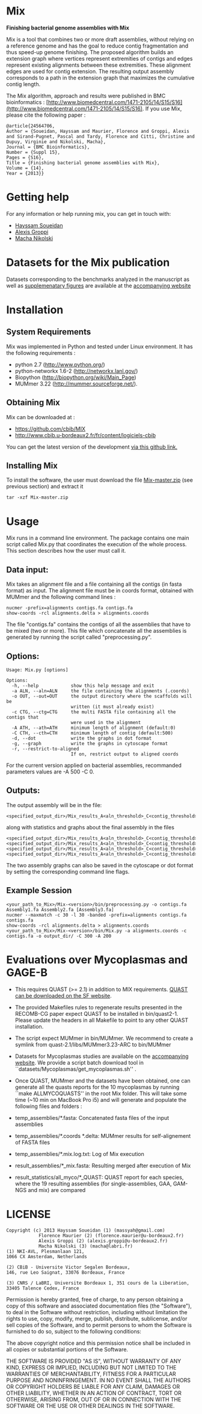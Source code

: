 Mix
===

**Finishing bacterial genome assemblies with Mix**


Mix is a tool that combines two or more draft assemblies, without relying on a reference genome and has the goal to reduce contig fragmentation and thus speed-up genome finishing. The proposed algorithm builds an extension graph where vertices represent extremities of contigs and edges represent existing alignments between these extremities. These alignment edges are used for contig extension. The resulting output assembly corresponds to a path in the extension graph that maximizes the cumulative contig length. 

The Mix algorithm, approach and results were published in BMC bioinformatics : [http://www.biomedcentral.com/1471-2105/14/S15/S16](http://www.biomedcentral.com/1471-2105/14/S15/S16). If you use Mix, please cite the following paper : 

    @article{24564706,
    Author = {Soueidan, Hayssam and Maurier, Florence and Groppi, Alexis and Sirand-Pugnet, Pascal and Tardy, Florence and Citti, Christine and Dupuy, Virginie and Nikolski, Macha},
    Journal = {BMC Bioinformatics},
    Number = {Suppl 15},
    Pages = {S16},
    Title = {Finishing bacterial genome assemblies with Mix},
    Volume = {14},
    Year = {2013}}
    
    
# Getting help

For any information or help running mix, you can get in touch with: 
* [Hayssam Soueidan](mailto:massyah[AT]gmail.com)
* [Alexis Groppi](mailto:alexis.groppi[AT]u-bordeaux.fr)
* [Macha Nikolski](mailto:macha[AT]labri.fr)


# Datasets for the Mix publication
Datasets corresponding to the benchmarks analyzed in the manuscript as well as [supplemenatary figures](http://services.cbib.u-bordeaux2.fr/mix/RECOMBCG_supp_figures/) are available at the [accompanying website](http://services.cbib.u-bordeaux2.fr/mix/)


# Installation


## System Requirements
Mix was implemented in Python and tested under Linux environment. It has the following requirements :
* python 2.7 (http://www.python.org/)
* python-networkx 1.6-2 (http://networkx.lanl.gov/)
* Biopython (http://biopython.org/wiki/Main_Page)
* MUMmer 3.22 (http://mummer.sourceforge.net/).  
         
## Obtaining Mix 

Mix can be downloaded at :

* https://github.com/cbib/MIX
* http://www.cbib.u-bordeaux2.fr/fr/content/logiciels-cbib

You can get the latest version of the development [via this github link.](https://github.com/cbib/MIX/archive/master.zip)
	
## Installing Mix

To install the software, the user must download the file [Mix-master.zip](https://github.com/cbib/MIX/archive/master.zip) (see previous section) and extract it

    tar -xzf Mix-master.zip

# Usage


Mix runs in a command line environment.
The package contains one main script called Mix.py that coordinates the execution of the whole process. 
This section describes how the user must call it.

## Data input:
Mix takes an alignment file and a file containing all the contigs (in fasta format) as input. 
The alignment file must be in coords format, obtained with MUMmer and the following command lines :

	nucmer -prefix=alignments contigs.fa contigs.fa
	show-coords -rcl alignments.delta > alignments.coords

The file "contigs.fa" contains the contigs of all the assemblies that have to be mixed (two or more).
This file which concatenate all the assemblies is generated by running the script called "preprocessing.py". 

## Options:
    Usage: Mix.py [options]

    Options:
      -h, --help            show this help message and exit
      -a ALN, --aln=ALN     the file containing the alignments (.coords)
      -o OUT, --out=OUT     the output directory where the scaffolds will be
                            written (it must already exist)
      -c CTG, --ctg=CTG     the multi FASTA file containing all the contigs that
                            were used in the alignment
      -A ATH, --ath=ATH     minimum length of alignment (default:0)
      -C CTH, --cth=CTH     minimum length of contig (default:500)
      -d, --dot             write the graphs in dot format
      -g, --graph           write the graphs in cytoscape format
      -r, --restrict-to-aligned
                            If on, restrict output to aligned coords
<!-- If no minimum length is specified (options -A and -C), Mix will be run with thresholds from 0 to 2000 with a step of 50 (each time with the same value for alignment size and contig size). 
If only one threshold value is given, then the other one will be set to 0. 
 -->
For the current version applied on bacterial assemblies, recommanded parameters values are -A 500 -C 0.

## Outputs:
The output assembly will be in the file: 

    <specified_output_dir>/Mix_results_A<aln_threshold>_C<contig_threshold>/scaffolds.fa

along with statistics and graphs about the final assembly in the files 

    <specified_output_dir>/Mix_results_A<aln_threshold>_C<contig_threshold>/initial_assembly_graph.gml
    <specified_output_dir>/Mix_results_A<aln_threshold>_C<contig_threshold>/reduced_assembly_graph.gml
    <specified_output_dir>/Mix_results_A<aln_threshold>_C<contig_threshold>/all_alignments.csv
    <specified_output_dir>/Mix_results_A<aln_threshold>_C<contig_threshold>/all_contigs.csv


The two assembly graphs can also be saved in the cytoscape or dot format by setting the corresponding command line flags. 

## Example Session

    <your_path_to_Mix>/Mix-<version>/bin/preprocessing.py -o contigs.fa Assembly1.fa Assembly2.fa [Assembly3.fa]
    nucmer --maxmatch -c 30 -l 30 -banded -prefix=alignments contigs.fa contigs.fa
    show-coords -rcl alignments.delta > alignments.coords
    <your_path_to_Mix>/Mix-<version>/bin/Mix.py -a alignments.coords -c contigs.fa -o output_dir/ -C 300 -A 200 



# Evaluations over Mycoplasmas and GAGE-B 

* This requires QUAST (>= 2.1) in addition to MIX requirements. [QUAST can be downloaded on the SF website](http://sourceforge.net/projects/quast/files/). 
* The provided Makefiles rules to regenerate results presented in the RECOMB-CG paper expect QUAST to be installed in bin/quast2-1. Please update the headers in all Makefile to point to any other QUAST installation.
* The script expect MUMmer in bin/MUMmer. We recommend to create a symlink from quast-2.1/libs/MUMmer3.23-ARC to bin/MUMmer 
* Datasets for Mycoplasmas studies are available on the [accompanying website](http://services.cbib.u-bordeaux2.fr/mix/). We provide a script batch download tool in ``datasets/Mycoplasmas/get_mycoplasmas.sh'' . 
* Once QUAST, MUMmer and the datasets have been obtained, one can generate all the quasts reports for the 10 mycoplasmas by running ``make ALLMYCOQUASTS'' in the root Mix folder. This will take some time (~10 min on MacBook Pro i5) and will generate and populate the following files and folders :

 * temp_assemblies/*.fasta: Concatenated fasta files of the input assemblies 
 * temp_assemblies/*.coords *.delta: MUMmer results for self-alignement of FASTA files 
 * temp_assemblies/*.mix.log.txt: Log of Mix execution
 * result_assemblies/*_mix.fasta: Resulting merged after execution of Mix 
 * result_statistics/all_myco/*_QUAST: QUAST report for each species, where the 19 resulting assemblies (for single-assemblies, GAA, GAM-NGS and mix) are compared 






# LICENSE

    Copyright (c) 2013 Hayssam Soueidan (1) (massyah@gmail.com) 
                Florence Maurier (2) (florence.maurier@u-bordeaux2.fr)
                Alexis Groppi (2) (alexis.groppi@u-bordeaux2.fr)
                Macha Nikolski (3) (macha@labri.fr)
    (1) NKI-AVL, Plesmanlaan 121,
    1066 CX Amsterdam, Netherlands
    
    (2) CBiB - Universite Victor Segalen Bordeaux,
    146, rue Leo Saignat, 33076 Bordeaux, France

    (3) CNRS / LaBRI, Universite Bordeaux 1, 351 cours de la Liberation,
    33405 Talence Cedex, France 

Permission is hereby granted, free of charge, to any person obtaining a copy of this software and associated documentation files (the "Software"), to deal in the Software without restriction, including without limitation the rights to use, copy, modify, merge, publish, distribute, sublicense, and/or sell copies of the Software, and to permit persons to whom the Software is furnished to do so, subject to the following conditions:

The above copyright notice and this permission notice shall be included in all copies or substantial portions of the Software.

THE SOFTWARE IS PROVIDED "AS IS", WITHOUT WARRANTY OF ANY KIND, EXPRESS OR IMPLIED, INCLUDING BUT NOT LIMITED TO THE WARRANTIES OF MERCHANTABILITY, FITNESS FOR A PARTICULAR PURPOSE AND NONINFRINGEMENT. IN NO EVENT SHALL THE AUTHORS OR COPYRIGHT HOLDERS BE LIABLE FOR ANY CLAIM, DAMAGES OR OTHER LIABILITY, WHETHER IN AN ACTION OF CONTRACT, TORT OR OTHERWISE, ARISING FROM, OUT OF OR IN CONNECTION WITH THE SOFTWARE OR THE USE OR OTHER DEALINGS IN THE SOFTWARE.

